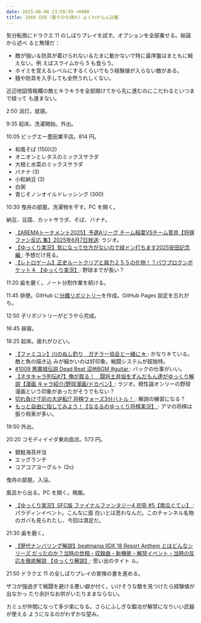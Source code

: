 ```yaml
---
date: 2025-06-08 23:59:59 +0900
title: 1869 日目（曇りのち晴れ）よくわからん日曜
---
```


気分転換にドラクエ 11 のしばりプレイを試す。オプションを全部乗せる。結論から述べ
ると無理だ：

* 敵が強い＆防具が着けられない＆たまに動かないで特に最序盤はまともに戦えない。例
  えばスライムから 5 も食らう。
* ホイミを覚えるレベルにするくらいでもう経験値が入らない敵がある。
* 銭や防具を入手しても全然うれしくない。

近辺地図情報欄の敵とキラキラを全部開けてから先に進むのにこだわるといつまで経って
も進まない。

2:50 消灯。就寝。

9:35 起床。洗濯開始。外出。

10:05 ビッグエー墨田業平店。814 円。

* 和風そば (150)(2)
* オニオンとレタスのミックスサラダ
* 大根と水菜のミックスサラダ
* バナナ (3)
* 小粒納豆 (3)
* 白粥
* 青じそノンオイルドレッシング (300)

10:30 曳舟の部屋。洗濯物を干す。PC を開く。

納豆、豆腐、カットサラダ、そば、バナナ。

* [【ABEMAトーナメント2025】予選Aリーグ チーム稲葉VSチーム菅井【将棋ファン反応
  集】2025年6月7日放送](https://www.youtube.com/watch?v=UnkMQL0GBXM): ラジオ。
* [【ゆっくり実況】気になって仕方がないので緑ドン打ちます2025安田記念編
  ](https://www.youtube.com/watch?v=SPx1XERPEzg): 予想だけ見る。
* [【レトロゲーム】正史ルートクリアと肩力２５５の化物！？パワプロクンポケット４
  【ゆっくり実況】](https://www.youtube.com/watch?v=oVKzwZMn588): 野球までが長い？

11:20 歯を磨く。ノート分割作業を続ける。

11:45 排便。GitHub に[分離リポジトリー][repo]を作成。GitHub Pages 設定を忘れがち。

12:50 子リポジトリーがどうやら完成。

16:45 昼寝。

18:25 起床。疲れがひどい。

* [【ファミコン】川のぬし釣り　ガチラー協会と一緒に☆
  ](https://www.youtube.com/watch?v=g2cs1RTjs34): かなりキている。敵と魚の描き込
  みが細かいのは好印象。戦闘システムが超独特。
* [#1009 悪魔城伝説 Dead Beat 沼地BGM #guitar
  ](https://www.youtube.com/watch?v=6K15Kqjve04): バックの仕事がいい。
* [【ネタキャラ列伝#7】俺が取る！　闘将土井垣をずんだもん達がゆっくり解説【漫画
  キャラ紹介/野球漫画/ドカベン】](https://www.youtube.com/watch?v=bSmHpru4DFY):
  ラジオ。根性論オンリーの野球漫画という印象があったがそうでもない？
* [切れ負け寸前の大逆転!? 将棋ウォーズ3分バトル！
  ](https://www.youtube.com/watch?v=fd7QvyNkqT4): 解説の練習になる？
* [もっと自由に指してみよう！【なるるのゆっくり将棋実況】
  ](https://www.youtube.com/watch?v=WEcP7fTBz5s): アマの将棋は振り飛車が多い。

19:50 外出。

20:20 コモディイイダ東向島店。573 円。

* 銀鮭海苔弁当
* エッグランチ
* コアコアヨーグルト (2c)

曳舟の部屋。入浴。

風呂から出る。PC を開く。晩飯。

* [【ゆっくり実況】SFC版 ファイナルファンタジー4 初見 #5【南瓜ぐてぃ】
  ](https://www.youtube.com/watch?v=C5aFIjKHQI4): パラディンイベント。こんなに面
  白いとは思わなんだ。このチャンネル名物のガバも見られたし、今回は満足だ。

21:30 歯を磨く。

* [【歴代ナンバリング解説】beatmania IIDX 18 Resort Anthem とはどんなシリーズ
  だったのか？当時の世相・収録曲・新機能・解禁イベント・当時の反応を徹底解説
  【ゆっくり解説】](https://www.youtube.com/watch?v=TEaTdt1-EsI): 思い出のタイト
  ル。

21:50 ドラクエ 11 の全しばりプレイの冒険の書を進める。

ザコが強過ぎて戦闘を避ける悪い癖が付く。いけそうな敵を見つけたら経験値が出なかっ
たり余計なお供がいたりままならない。

カミュが仲間になって多少楽になる。さらにふしぎな鍛冶が解禁になりいい武器が使える
ようになるのがわずかな望み。

[repo]: <https://github.com/showa-yojyo/libreoffice-notes>
